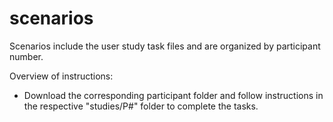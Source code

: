 # scenarios

Scenarios include the user study task files and are organized by participant number.

Overview of instructions:
- Download the corresponding participant folder and follow instructions in the respective "studies/P#" folder to complete the tasks.

